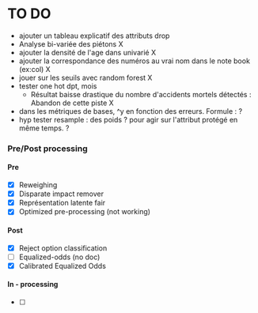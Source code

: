 # TO DO

- ajouter un tableau explicatif des attributs drop
- Analyse bi-variée des piétons X
- ajouter la densité de l'age dans univarié X
- ajouter la correspondance des numéros au vrai nom dans le note book (ex:col) X
- jouer sur les seuils avec random forest X
- tester one hot dpt, mois
  - Résultat baisse drastique du nombre d'accidents mortels détectés : Abandon de cette piste X
- dans les métriques de bases,  ^y en fonction des erreurs. Formule : ?
- hyp tester resample : des poids ? pour agir sur l'attribut protégé en même temps. ?


### Pre/Post processing
#### Pre
- [x] Reweighing
- [x] Disparate impact remover
- [x] Représentation latente fair
- [x] Optimized pre-processing (not working)

#### Post
- [x] Reject option classification
- [ ] Equalized-odds (no doc)
- [x] Calibrated Equalized Odds

#### In - processing
- [ ] 